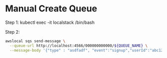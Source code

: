 # Manual Create Queue

Step 1: kubectl exec -it localstack /bin/bash

Step 2: 

```sh
awslocal sqs send-message \
  --queue-url http://localhost:4566/000000000000/${QUEUE_NAME} \
  --message-body '{"type" : "asdfadf", "event":"signup","userId":"abc123","timestamp":"2025-06-02T10:00:00Z"}'
```
